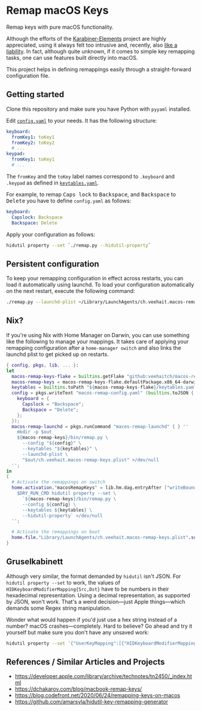 # Remap macOS Keys

Remap keys with pure macOS functionality.

Although the efforts of the [Karabiner-Elements](https://github.com/pqrs-org/Karabiner-Elements)
project are highly appreciated, using it always felt too intrusive and, recently,
also [like a liability](https://github.com/pqrs-org/Karabiner-Elements/issues/2607).
In fact, although quite unknown, if it comes to simple key remapping tasks,
one can use features built directly into macOS.

This project helps in defining remappings easily through a straight-forward configuration file.

## Getting started

Clone this repository and make sure you have Python with `pyyaml` installed.

Edit [`config.yaml`](config.yaml) to your needs.
It has the following structure:

```yaml
keyboard:
  fromKey1: toKey1
  fromKey2: toKey2
  # ...
keypad:
  fromKey1: toKey1
  # ...
```

The `fromKey` and the `toKey` label names correspond to `.keyboard` and `.keypad`
as defined in [`keytables.yaml`](./keytables.yaml).

For example, to remap
<kbd>Caps lock</kbd> to <kbd>Backspace</kbd>, and
<kbd>Backspace</kbd> to <kbd>Delete</kbd>
you have to define `config.yaml` as follows:

```yaml
keyboard:
  Capslock: Backspace
  Backspace: Delete
```

Apply your configuration as follows:

```bash
hidutil property --set `./remap.py --hidutil-property`
```

## Persistent configuration

To keep your remapping configuration in effect across restarts,
you can load it automatically using launchd. To load your configuration
automatically on the next restart, execute the following command:

```bash
./remap.py --launchd-plist ~/Library/LaunchAgents/ch.veehait.macos-remap-keys.plist
```

## Nix?

If you're using Nix with Home Manager on Darwin, you can use something like
the following to manage your mappings. It takes care of applying your remapping
configuration after a `home-manager switch` and also links the launchd plist 
to get picked up on restarts.

```nix
{ config, pkgs, lib, ... }:
let
  macos-remap-keys-flake = builtins.getFlake "github:veehaitch/macos-remap-keys";
  macos-remap-keys = macos-remap-keys-flake.defaultPackage.x86_64-darwin;
  keytables = builtins.toPath "${macos-remap-keys-flake}/keytables.yaml";
  config = pkgs.writeText "macos-remap-config.yaml" (builtins.toJSON {
    keyboard = {
      Capslock = "Backspace";
      Backspace = "Delete";
    };
  });
  macos-remap-launchd = pkgs.runCommand "macos-remap-launchd" { } ''
    mkdir -p $out
    ${macos-remap-keys}/bin/remap.py \
      --config "${config}" \
      --keytables "${keytables}" \
      --launchd-plist \
      "$out/ch.veehait.macos-remap-keys.plist" >/dev/null
  '';
in
{
  # Activate the remappings on switch
  home.activation."macosRemapKeys" = lib.hm.dag.entryAfter ["writeBoundary"] ''
    $DRY_RUN_CMD hidutil property --set \
      `${macos-remap-keys}/bin/remap.py \
      --config ${config} \
      --keytables ${keytables} \
      --hidutil-property` >/dev/null
  '';

  # Activate the remappings on boot
  home.file."Library/LaunchAgents/ch.veehait.macos-remap-keys.plist".source = "${macos-remap-launchd}/ch.veehait.macos-remap-keys.plist";
}
```

## Gruselkabinett

Although very similar, the format demanded by `hidutil` isn't JSON.
For `hidutil property --set` to work, the values of `HIDKeyboardModifierMapping{Src,Dst}`
have to be numbers in their hexadecimal representation. Using a decimal representation,
as supported by JSON, won't work.
That's a weird decision—just Apple things—which demands some Regex string manipulation.

Wonder what would happen if you'd just use a hex string instead of a number?
macOS crashes—completely. Hard to believe?
Go ahead and try it yourself but make sure you don't have any unsaved work:

```bash
hidutil property --set '{"UserKeyMapping":[{"HIDKeyboardModifierMappingSrc":"0x700000039","HIDKeyboardModifierMappingDst":"0x70000002A"}]}'
```

## References / Similar Articles and Projects

- https://developer.apple.com/library/archive/technotes/tn2450/_index.html
- https://dchakarov.com/blog/macbook-remap-keys/
- https://blog.codefront.net/2020/06/24/remapping-keys-on-macos
- https://github.com/amarsyla/hidutil-key-remapping-generator

